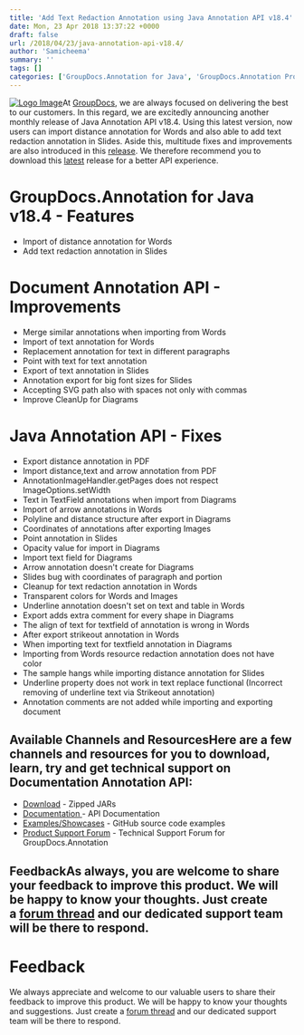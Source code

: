 ```yaml
---
title: 'Add Text Redaction Annotation using Java Annotation API v18.4'
date: Mon, 23 Apr 2018 13:37:22 +0000
draft: false
url: /2018/04/23/java-annotation-api-v18.4/
author: 'Samicheema'
summary: ''
tags: []
categories: ['GroupDocs.Annotation for Java', 'GroupDocs.Annotation Product Family']
---
```


[![Logo Image](https://blog.groupdocs.com/wp-content/uploads/sites/4/2016/12/groupdocs-annotation-java.png)](https://products.groupdocs.com/annotation/java)At [GroupDocs](https://www.groupdocs.com/), we are always focused on delivering the best to our customers. In this regard, we are excitedly announcing another monthly release of Java Annotation API v18.4. Using this latest version, now users can import distance annotation for Words and also able to add text redaction annotation in Slides. Aside this, multitude fixes and improvements are also introduced in this [release](https://docs.groupdocs.com/display/annotationjava/GroupDocs.Annotation+for+Java+18.4+Release+Notes). We therefore recommend you to download this [latest](https://downloads.groupdocs.com/annotation/java) release for a better API experience.

# GroupDocs.Annotation for Java v18.4 - Features

*   Import of distance annotation for Words
*   Add text redaction annotation in Slides

# Document Annotation API - Improvements

*   Merge similar annotations when importing from Words
*   Import of text annotation for Words
*   Replacement annotation for text in different paragraphs
*   Point with text for text annotation
*   Export of text annotation in Slides
*   Annotation export for big font sizes for Slides
*   Accepting SVG path also with spaces not only with commas
*   Improve CleanUp for Diagrams

# Java Annotation API - Fixes

*   Export distance annotation in PDF
*   Import distance,text and arrow annotation from PDF
*   AnnotationImageHandler.getPages does not respect ImageOptions.setWidth
*   Text in TextField annotations when import from Diagrams
*   Import of arrow annotations in Words
*   Polyline and distance structure after export in Diagrams
*   Coordinates of annotations after exporting Images
*   Point annotation in Slides
*   Opacity value for import in Diagrams
*   Import text field for Diagrams
*   Arrow annotation doesn't create for Diagrams
*   Slides bug with coordinates of paragraph and portion
*   Cleanup for text redaction annotation in Words
*   Transparent colors for Words and Images
*   Underline annotation doesn't set on text and table in Words
*   Export adds extra comment for every shape in Diagrams
*   The align of text for textfield of annotation is wrong in Words
*   After export strikeout annotation in Words
*   When importing text for textfield annotation in Diagrams
*   Importing from Words resource redaction annotation does not have color
*   The sample hangs while importing distance annotation for Slides
*   Underline property does not work in text replace functional (Incorrect removing of underline text via Strikeout annotation)
*   Annotation comments are not added while importing and exporting document

## Available Channels and ResourcesHere are a few channels and resources for you to download, learn, try and get technical support on **Documentation Annotation API**:

*   [Download](https://downloads.groupdocs.com/annotation/java) - Zipped JARs
*   [Documentation ](https://docs.groupdocs.com/display/annotationjava/Home)\- API Documentation
*   [Examples/Showcases](https://github.com/groupdocs-annotation/GroupDocs.Annotation-for-java "examples,showcases") - GitHub source code examples
*   [Product Support Forum](https://forum.groupdocs.com/c/annotation "Support forum") - Technical Support Forum for GroupDocs.Annotation

## FeedbackAs always, you are welcome to share your feedback to improve this product. We will be happy to know your thoughts. Just create a [forum thread](https://forum.groupdocs.com/c/annotation) and our dedicated support team will be there to respond.

# Feedback

We always appreciate and welcome to our valuable users to share their feedback to improve this product. We will be happy to know your thoughts and suggestions. Just create a [forum thread](https://forum.groupdocs.com/c/annotation) and our dedicated support team will be there to respond.




